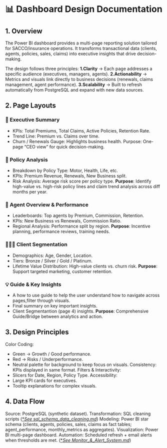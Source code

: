 # 📊 Dashboard Design Documentation

## 1. Overview
The Power BI dashboard provides a multi-page reporting solution tailored for SACCO/insurance operations. It transforms transactional data (clients, agents, policies, sales, claims) into executive insights that drive decision-making.

The design follows three principles:
**1.Clarity** → Each page addresses a specific audience (executives, managers, agents).
**2.Actionability** → Metrics and visuals link directly to business decisions (renewals, claims management, agent performance).
**3.Scalability** → Built to refresh automatically from PostgreSQL and expand with new data sources.

## 2. Page Layouts
### 🏢 Executive Summary
- KPIs: Total Premiums, Total Claims, Active Policies, Retention Rate.
- Trend Line: Premium vs. Claims over time.
- Churn / Renewals Gauge: Highlights business health.
Purpose: One-page “CEO view” for quick decision-making.

### 📑 Policy Analysis
- Breakdown by Policy Type: Motor, Health, Life, etc.
- KPIs: Premium Revenue, Renewals, New Business split.
- Risk Analysis: Average risk score per policy type.
**Purpose**: Identify high-value vs. high-risk policy lines and claim trend analysis across diff months per year.

### 👥 Agent Overview & Performance
- Leaderboards: Top agents by Premium, Commission, Retention.
- KPIs: New Business vs Renewals, Commission Ratio.
- Regional Analysis: Performance split by region.
**Purpose**: Incentive planning, performance reviews, training needs.

### 🧑‍🤝‍🧑 Client Segmentation
- Demographics: Age, Gender, Location.
- Tiers: Bronze / Silver / Gold / Platinum.
- Lifetime Value Distribution: High-value clients vs. churn risk.
**Purpose**: Support targeted marketing, customer retention.

### 💡 Guide & Key Insights
- A how to use guide to help the user understand how to navigate across pages,filter through visuals.
- Final summary on key important insights.
- Client Segmentantion (page 4) insights.
**Purpose**: Comprehensive Guide/Bridge between analytics and action.

## 3. Design Principles
Color Coding:
- Green → Growth / Good performance.
- Red → Risks / Underperformance.
- Neutral palette for background to keep focus on visuals.
Consistency: KPIs displayed in same format.
Filters & Interactivity:
- Slicers for Date, Region, Policy Type.
Accessibility:
- Large KPI cards for executives.
- Tooltip explanations for complex visuals.

## 4. Data Flow
Source: PostgreSQL (synthetic dataset).
Transformation: SQL cleaning scripts ([**See sql_schema_data_cleaning.md*](02_SQL_Schema_Data_Cleaning.md))
Modeling: Power BI star schema (clients, agents, policies, sales, claims as fact tables; agent_performance, monthly_metrics as aggregates).
Visualization: Power BI multi-page dashboard.
Automation: Scheduled refresh + email alerts when thresholds are met. ([**See Monitor_&_Alert_System.md*](03_Dashboard_design,md))
